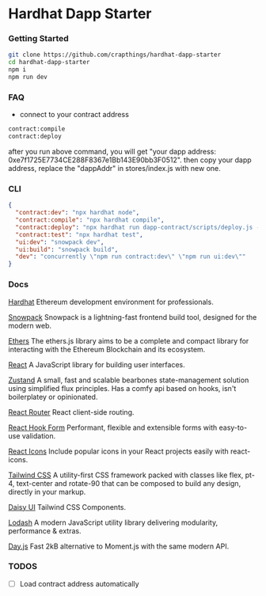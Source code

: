 # Hardhat Dapp Starter

### Getting Started

```bash
git clone https://github.com/crapthings/hardhat-dapp-starter
cd hardhat-dapp-starter
npm i
npm run dev
```

### FAQ

- connect to your contract address

```bash
contract:compile
contract:deploy
```

after you run above command, you will get "your dapp address: 0xe7f1725E7734CE288F8367e1Bb143E90bb3F0512".
then copy your dapp address, replace the "dappAddr" in stores/index.js with new one.


### CLI

```json
{
  "contract:dev": "npx hardhat node",
  "contract:compile": "npx hardhat compile",
  "contract:deploy": "npx hardhat run dapp-contract/scripts/deploy.js --network localhost",
  "contract:test": "npx hardhat test",
  "ui:dev": "snowpack dev",
  "ui:build": "snowpack build",
  "dev": "concurrently \"npm run contract:dev\" \"npm run ui:dev\""
}
```

### Docs

[Hardhat](https://hardhat.org/) Ethereum development environment for professionals.

[Snowpack](https://www.snowpack.dev/) Snowpack is a lightning-fast frontend build tool, designed for the modern web.

[Ethers](https://docs.ethers.io/) The ethers.js library aims to be a complete and compact library for interacting with the Ethereum Blockchain and its ecosystem.

[React](https://reactjs.org/) A JavaScript library for building user interfaces.

[Zustand](https://github.com/pmndrs/zustand/) A small, fast and scalable bearbones state-management solution using simplified flux principles. Has a comfy api based on hooks, isn't boilerplatey or opinionated.

[React Router](https://reactrouter.com/) React client-side routing.

[React Hook Form](https://www.react-hook-form.com/) Performant, flexible and extensible forms with easy-to-use validation.

[React Icons](https://react-icons.github.io/react-icons/) Include popular icons in your React projects easily with react-icons.

[Tailwind CSS](https://tailwindcss.com/) A utility-first CSS framework packed with classes like flex, pt-4, text-center and rotate-90 that can be composed to build any design, directly in your markup.

[Daisy UI](https://daisyui.com/) Tailwind CSS Components.

[Lodash](https://lodash.com/) A modern JavaScript utility library delivering modularity, performance & extras.

[Day.js](https://day.js.org/) Fast 2kB alternative to Moment.js with the same modern API.

### TODOS

- [ ] Load contract address automatically
